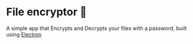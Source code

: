 # File encryptor 🔐
A simple app that Encrypts and Decrypts your files with a password, built using <a href="https://www.electronjs.org/">Electron</a>